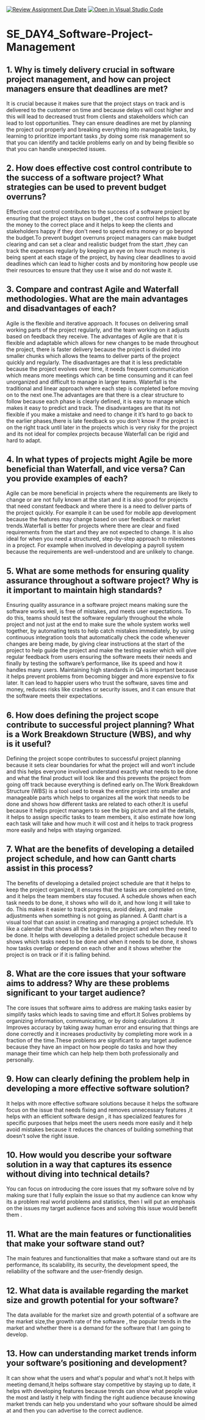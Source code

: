 [![Review Assignment Due Date](https://classroom.github.com/assets/deadline-readme-button-22041afd0340ce965d47ae6ef1cefeee28c7c493a6346c4f15d667ab976d596c.svg)](https://classroom.github.com/a/9pw6JKcu)
[![Open in Visual Studio Code](https://classroom.github.com/assets/open-in-vscode-2e0aaae1b6195c2367325f4f02e2d04e9abb55f0b24a779b69b11b9e10269abc.svg)](https://classroom.github.com/online_ide?assignment_repo_id=18449321&assignment_repo_type=AssignmentRepo)
# SE_DAY4_Software-Project-Management
## 1. Why is timely delivery crucial in software project management, and how can project managers ensure that deadlines are met?
It is crucial because it makes sure that the project stays on track and is delivered to the customer on time and because delays will cost higher and this will lead to decreased trust from clients and stakeholders which can lead to lost opportunities. They can ensure deadlines are met by planning the project out properly and breaking everything into manageable tasks, by learning to prioritize important tasks ,by doing some risk management so that you can identify and tackle problems early on and by being flexible so that you can handle unexpected issues.

## 2. How does effective cost control contribute to the success of a software project? What strategies can be used to prevent budget overruns?
Effective cost control contributes to the success of a software project by ensuring that the project stays on  budget , the cost control helps to allocate the money to the correct place and it helps to keep the clients and stakeholders happy if they don't need to spend extra money or go beyond the budget.To prevent budget overruns project managers can make budget clearing and can set a clear and realistic budget from the start ,they can track the expenses regularly by keeping an eye on how much money is being spent at each stage of the project, by having clear deadlines to avoid deadlines which can lead to higher costs and by monitoring how people use their resources to ensure that they use it wise and do not waste it.

## 3. Compare and contrast Agile and Waterfall methodologies. What are the main advantages and disadvantages of each?
Agile is the  flexible and iterative approach. It focuses on delivering small working parts of the project regularly, and the team  working on it adjusts based on feedback they receive. The advantages of Agile are that it is flexible and adaptable which allows for new changes to be made throughout the project, there is faster delivery because the project is divided into smaller chunks which allows the teams to deliver parts of the project quickly and regularly. The disadvantages are that it is less predictable because the project evolves over time, it needs frequent communication which means more meetings which can be time consuming and it can feel unorganized and difficult to manage in larger teams.
Waterfall is the traditional and linear approach where each step is completed before moving on to the next one.The advantages are that there is a clear structure to follow because each phase is clearly defined, it is easy to manage which makes it easy to predict and track. The disadvantages are that its not flexible if you make a mistake and need to change it it’s hard to go back to the earlier phases,there is late feedback so you don’t know if the project is on the right track until later in the projects which is very risky for the project and its not ideal for complex projects because Waterfall can be rigid and hard to adapt.

## 4. In what types of projects might Agile be more beneficial than Waterfall, and vice versa? Can you provide examples of each?
Agile can be more beneficial in projects where the requirements are likely to change or are not fully known at the start and it is also good for projects that need constant feedback and where there is a need to deliver parts of the project quickly. For example it can be used for mobile app development because the features may change based on user feedback or market trends.Waterfall is better for projects where there are clear and fixed requirements from the start and they are not expected to change. It is also ideal for when you need a structured, step-by-step approach to milestones in a project. For example when involved in developing a payroll system because the requirements are well-understood and are unlikely to change.

## 5. What are some methods for ensuring quality assurance throughout a software project? Why is it important to maintain high standards?
Ensuring quality assurance in a software project means making sure the software works well, is free of mistakes, and meets user expectations. To do this, teams should test the software regularly throughout the whole project and not just at the end to make sure the whole system works well together, by automating tests to help catch mistakes immediately, by using continuous integration tools that automatically check the code whenever changes are being made, by giving clear instructions at the start of the project to help guide the project and make the testing easier which will give  regular feedback from users ensuring the software meets their needs and finally  by testing the software’s performance, like its speed and how it handles many users. Maintaining high standards in QA is important  because it helps prevent problems from becoming bigger and more expensive to fix later. It can lead to happier users who trust the software, saves time and money, reduces risks like crashes or security issues, and it can ensure that the software meets their expectations. 

## 6. How does defining the project scope contribute to successful project planning? What is a Work Breakdown Structure (WBS), and why is it useful?
Defining the project scope contributes to successful project planning because it sets clear boundaries for what the project will and won’t include and this helps everyone involved understand exactly what needs to be done and what the final product will look like and this prevents the project from going off track because everything is defined early on.The Work Breakdown Structure (WBS) is a tool used to break the entire project into smaller and manageable parts which helps to organizes all the work that needs to be done and shows how different tasks are related to each other.It is useful because it helps project managers to see the big picture and all the details, it helps to assign specific tasks to team members, it also estimate how long each task will take and how much it will cost and it helps to track progress more easily and helps with staying organized.

## 7. What are the benefits of developing a detailed project schedule, and how can Gantt charts assist in this process?
The benefits of developing a detailed project schedule are that  it helps to  keep the project organized, it ensures that the tasks are completed on time, and it helps the team members stay focused. A schedule shows when each task needs to be done, it shows who will do it, and how long it will take to do. This makes it easier to track progress, avoid delays, and make adjustments when something is not going as planned. A Gantt chart is a visual tool that can assist in creating and managing a project schedule. It’s like a calendar that shows all the tasks in the project and when they need to be done. It helps with developing a detailed project schedule because it shows which tasks need to be done and when it needs to be done, it shows how tasks overlap or depend on each other and it shows whether the project is on track or  if it is falling behind.

## 8. What are the core issues that your software aims to address? Why are these problems significant to your target audience?
The core issues that software aims to address are making tasks easier by simplify tasks which leads to saving time and effort.It Solves problems by organizing information, communicating, or by doing calculations .It Improves accuracy by taking away human error and ensuring that  things are done correctly and it increases productivity by completing more work in a fraction of the time.These problems are significant to any target audience because they have an impact on how people do tasks and how they manage their time which can help help them both professionally and personally.

## 9. How can clearly defining the problem help in developing a more effective software solution?
It helps with more effective software solutions because it helps the software focus on the issue that needs fixing and removes unnecessary features ,it helps with an efficient software design , it has specialized features for specific purposes that helps meet the users needs more easily and it help avoid mistakes because it reduces the chances of building something that doesn't solve the right issue.

## 10. How would you describe your software solution in a way that captures its essence without diving into technical details?
You can focus on introducing the core issues that my software solve nd by making sure that I fully explain the issue so that my audience can know why its a problem real world problems and statistics, then I will put an emphasis on the issues my target audience faces and solving this issue would benefit them .

## 11. What are the main features or functionalities that make your software stand out?
The main features and functionalities that make a software stand out are its performance, its scalability, its security, the development speed, the reliability of the software and the user-friendly design.

## 12. What data is available regarding the market size and growth potential for your software?
The data available for the market size and growth potential of a software are the market size,the growth rate of the software , the popular trends in the market and whether there is a demand for the software that I am going to develop.

## 13. How can understanding market trends inform your software’s positioning and development?
It can show what the users and what's popular and what's not.It helps with meeting demand,It helps software stay competitive by staying up to date, it helps with developing features because trends can show what people value the most and lastly it help with finding the right audience because knowing market trends can help you understand who your software should be aimed at and then you can advertise to the correct audience.
